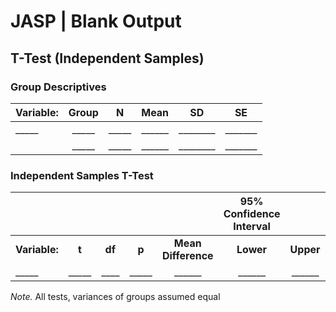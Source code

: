 # JASP | Blank Output

## T-Test (Independent Samples)

### Group Descriptives

|Variable:|Group|N|Mean|SD|SE|
| :- | :-: | :-: | :-: | :-: | :-: |
|\_\_\_\_\_|\_\_\_\_\_|\_\_\_\_\_|\_\_\_\_\_\_|\_\_\_\_\_\_\_\_|\_\_\_\_\_\_\_|
||\_\_\_\_\_|\_\_\_\_\_|\_\_\_\_\_\_|\_\_\_\_\_\_\_\_|\_\_\_\_\_\_\_|

### Independent Samples T-Test

||||||95% Confidence Interval|||
| :- | :-: | :-: | :-: | :-: | :-: | :-: | :-: |
|**Variable:**|**t**|**df**|**p**|**Mean Difference**|**Lower**|**Upper**|**Cohen’s d**|
|\_\_\_\_\_|\_\_\_\_\_|\_\_\_\_|\_\_\_\_\_|\_\_\_\_\_\_|\_\_\_\_\_\_|\_\_\_\_\_\_|\_\_\_\_\_\_|

*Note.* All tests, variances of groups assumed equal

